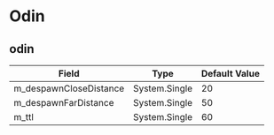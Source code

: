 # Odin

## odin

|Field|Type|Default Value|
|-----|----|-------------|
|m_despawnCloseDistance|System.Single|20|
|m_despawnFarDistance|System.Single|50|
|m_ttl|System.Single|60|

